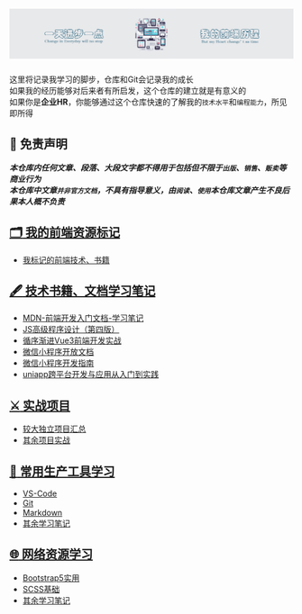 # ![Alt text](5-散碎依赖文件/README-Header.png)  

这里将记录我学习的脚步，仓库和Git会记录我的成长  
如果我的经历能够对后来者有所启发，这个仓库的建立就是有意义的  
如果你是**企业HR**，你能够通过这个仓库快速的了解我的`技术水平`和`编程能力`，所见即所得  

## :scroll: 免责声明

***本仓库内任何文章、段落、大段文字都不得用于包括但不限于`出版`、`销售`、`贩卖`等商业行为***  
***本仓库中文章`并非官方文档`，不具有指导意义，由`阅读`、`使用`本仓库文章产生不良后果本人概不负责***  

## [:card_index_dividers: 我的前端资源标记](./5-散碎依赖文件/Front-Learning-Route.md)

* [我标记的前端技术、书籍](./5-散碎依赖文件/Front-Learning-Route.md)  

## [:fountain_pen: 技术书籍、文档学习笔记](./1-技术书籍、文档学习笔记)

* [MDN-前端开发入门文档-学习笔记](./技术书籍、文档学习笔记/0-所有书籍目录索引/3-MDN-前端开发入门文档-学习笔记.md)  
* [JS高级程序设计（第四版）](./2-代码实战/4-JS高级程序设计学习)  
* [循序渐进Vue3前端开发实战](./2-代码实战/5-循序渐进Vue3前端开发实战)  
* [微信小程序开放文档](./1-技术书籍、文档学习笔记/7-微信小程序开发文档)  
* [微信小程序开发指南](./1-技术书籍、文档学习笔记/0-所有书籍目录索引/8-微信小程序开发指南-学习笔记.md)  
* [uniapp跨平台开发与应用从入门到实践](./1-技术书籍、文档学习笔记/6-uniapp跨平台开发与应用从入门到实践)  

## [:crossed_swords: 实战项目](./2-代码实战)

* [较大独立项目汇总](./2-代码实战/0-独立项目/0-独立项目简介列表.md)  
* [其余项目实战](./2-代码实战)  

## [:toolbox: 常用生产工具学习](./4-常用生产工具学习笔记)

* [VS-Code](./4-常用生产工具学习笔记/1-VS-Code)  
* [Git](./4-常用生产工具学习笔记/2-Git)  
* [Markdown](./4-常用生产工具学习笔记/3-Markdown)  
* [其余学习笔记](./4-常用生产工具学习笔记)  

## [:globe_with_meridians: 网络资源学习](./3-网络资源学习笔记)

* [Bootstrap5实用](./3-网络资源学习笔记/1-Bootstrap5-学习笔记/1-菜鸟教程bootstrap5-学习笔记.md)  
* [SCSS基础](./3-网络资源学习笔记/2-SCSS视频-学习笔记/1-SCSS视频-学习笔记.md)  
* [其余学习笔记](./3-网络资源学习笔记)  
